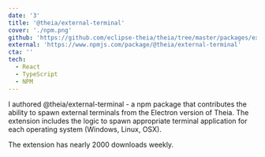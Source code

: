 ```yaml
---
date: '3'
title: '@theia/external-terminal'
cover: './npm.png'
github: 'https://github.com/eclipse-theia/theia/tree/master/packages/external-terminal'
external: 'https://www.npmjs.com/package/@theia/external-terminal'
cta: ''
tech:
  - React
  - TypeScript
  - NPM
---
```


I authored @theia/external-terminal - a npm package that contributes the ability to spawn external terminals from the Electron version of Theia. The extension includes the logic to spawn appropriate terminal application for each operating system (Windows, Linux, OSX).

The extension has nearly 2000 downloads weekly.
